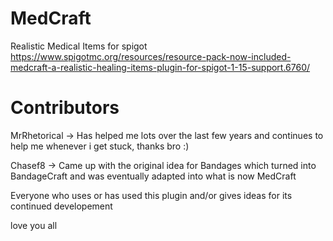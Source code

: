 # MedCraft
Realistic Medical Items for spigot
https://www.spigotmc.org/resources/resource-pack-now-included-medcraft-a-realistic-healing-items-plugin-for-spigot-1-15-support.6760/

# Contributors

MrRhetorical -> Has helped me lots over the last few years and continues to help me whenever i get stuck, thanks bro :)

Chasef8 -> Came up with the original idea for Bandages which turned into BandageCraft and was eventually adapted into what is now MedCraft

Everyone who uses or has used this plugin and/or gives ideas for its continued developement

love you all
